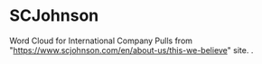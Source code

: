 # SCJohnson
Word Cloud for International Company
Pulls from "https://www.scjohnson.com/en/about-us/this-we-believe" site.
.
